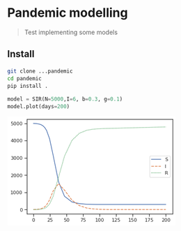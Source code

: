 # Pandemic modelling
> Test implementing some models


## Install

```bash
git clone ...pandemic
cd pandemic
pip install .
```

```python
model = SIR(N=5000,I=6, b=0.3, g=0.1)
model.plot(days=200)
```


![png](docs/images/output_2_0.png)

